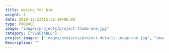 ```yaml
---
title: waxing_for_him
weight: 4
date: 2019-12-23T15:58:10+06:00
type: PRODUCE
image: "images/projects/project-thumb-one.jpg"
category: ["VEGETABLE"]
project_images: ["images/projects/project-details-image-one.jpg", "images/projects/project-details-image-two.jpg"]
Description: ""
---
```

